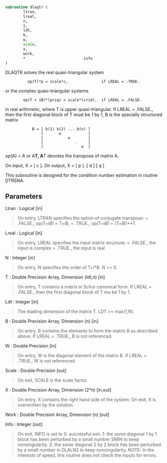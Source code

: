 ```fortran
subroutine dlaqtr (
		ltran,
		lreal,
		n,
		t,
		ldt,
		b,
		w,
		scale,
		x,
		work,
		*                          info
)
```

 DLAQTR solves the real quasi-triangular system

              op(T)*p = scale*c,               if LREAL = .TRUE.

 or the complex quasi-triangular systems

            op(T + iB)*(p+iq) = scale*(c+id),  if LREAL = .FALSE.

 in real arithmetic, where T is upper quasi-triangular.
 If LREAL = .FALSE., then the first diagonal block of T must be
 1 by 1, B is the specially structured matrix

                B = [ b(1) b(2) ... b(n) ]
                    [       w            ]
                    [           w        ]
                    [              .     ]
                    [                 w  ]

 op(A) = A or A**T, A**T denotes the transpose of
 matrix A.

 On input, X = [ c ].  On output, X = [ p ].
               [ d ]                  [ q ]

 This subroutine is designed for the condition number estimation
 in routine DTRSNA.

## Parameters
Ltran : Logical [in]
> On entry, LTRAN specifies the option of conjugate transpose:
> = .FALSE.,    op(T+i*B) = T+i*B,
> = .TRUE.,     op(T+i*B) = (T+i*B)**T.

Lreal : Logical [in]
> On entry, LREAL specifies the input matrix structure:
> = .FALSE.,    the input is complex
> = .TRUE.,     the input is real

N : Integer [in]
> On entry, N specifies the order of T+i*B. N >= 0.

T : Double Precision Array, Dimension (ldt,n) [in]
> On entry, T contains a matrix in Schur canonical form.
> If LREAL = .FALSE., then the first diagonal block of T mu
> be 1 by 1.

Ldt : Integer [in]
> The leading dimension of the matrix T. LDT >= max(1,N).

B : Double Precision Array, Dimension (n) [in]
> On entry, B contains the elements to form the matrix
> B as described above.
> If LREAL = .TRUE., B is not referenced.

W : Double Precision [in]
> On entry, W is the diagonal element of the matrix B.
> If LREAL = .TRUE., W is not referenced.

Scale : Double Precision [out]
> On exit, SCALE is the scale factor.

X : Double Precision Array, Dimension (2*n) [in,out]
> On entry, X contains the right hand side of the system.
> On exit, X is overwritten by the solution.

Work : Double Precision Array, Dimension (n) [out]

Info : Integer [out]
> On exit, INFO is set to
> 0: successful exit.
> 1: the some diagonal 1 by 1 block has been perturbed by
> a small number SMIN to keep nonsingularity.
> 2: the some diagonal 2 by 2 block has been perturbed by
> a small number in DLALN2 to keep nonsingularity.
> NOTE: In the interests of speed, this routine does not
> check the inputs for errors.

